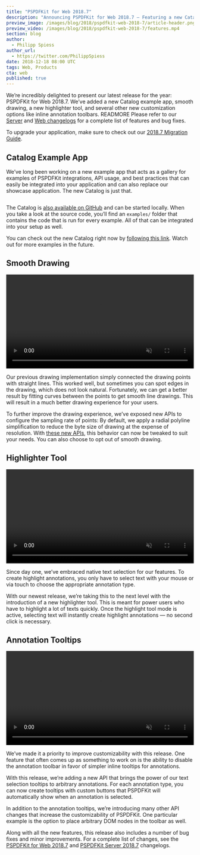 ```yaml
---
title: "PSPDFKit for Web 2018.7"
description: "Announcing PSPDFKit for Web 2018.7 — Featuring a new Catalog example app, smooth drawing, a new highlighter tool, and several new customization options."
preview_image: /images/blog/2018/pspdfkit-web-2018-7/article-header.png
preview_video: /images/blog/2018/pspdfkit-web-2018-7/features.mp4
section: blog
author:
  - Philipp Spiess
author_url:
  - https://twitter.com/PhilippSpiess
date: 2018-12-18 08:00 UTC
tags: Web, Products
cta: web
published: true
---
```


We’re incredibly delighted to present our latest release for the year: PSPDFKit for Web 2018.7. We’ve added a new Catalog example app, smooth drawing, a new highlighter tool, and several other new customization options like inline annotation toolbars. READMORE Please refer to our [Server][server changelog] and [Web changelogs][web changelog] for a complete list of features and bug fixes.

To upgrade your application, make sure to check out our [2018.7 Migration Guide][web migration guide].

## Catalog Example App

We’ve long been working on a new example app that acts as a gallery for examples of PSPDFKit integrations, API usage, and best practices that can easily be integrated into your application and can also replace our showcase application. The new Catalog is just that.

<a href="https://web-examples.pspdfkit.com">
<img alt="" role="presentation" src="/images/blog/2018/pspdfkit-web-2018-7/catalog.png">
</a>

The Catalog is [also available on GitHub][catalog on github] and can be started locally. When you take a look at the source code, you’ll find an `examples/` folder that contains the code that is run for every example. All of that can be integrated into your setup as well.

You can check out the new Catalog right now by [following this link](https://web-examples.pspdfkit.com). Watch out for more examples in the future.

## Smooth Drawing

<video src="/images/blog/2018/pspdfkit-web-2018-7/smoothd.mp4" width="100%" loop muted playsinline data-controller="video" data-video-autoplay="true"></video>

Our previous drawing implementation simply connected the drawing points with straight lines. This worked well, but sometimes you can spot edges in the drawing, which does not look natural. Fortunately, we can get a better result by fitting curves between the points to get smooth line drawings. This will result in a much better drawing experience for your users.

To further improve the drawing experience, we’ve exposed new APIs to configure the sampling rate of points: By default, we apply a radial polyline simplification to reduce the byte size of drawing at the expense of resolution. With [these new APIs](https://pspdfkit.com/api/web/PSPDFKit.html#.Options), this behavior can now be tweaked to suit your needs. You can also choose to opt out of smooth drawing.

## Highlighter Tool

<video src="/images/blog/2018/pspdfkit-web-2018-7/highlight.mp4" width="100%" loop muted playsinline data-controller="video" data-video-autoplay="true"></video>

Since day one, we’ve embraced native text selection for our features. To create highlight annotations, you only have to select text with your mouse or via touch to choose the appropriate annotation type.

With our newest release, we’re taking this to the next level with the introduction of a new highlighter tool. This is meant for power users who have to highlight a lot of texts quickly. Once the highlight tool mode is active, selecting text will instantly create highlight annotations — no second click is necessary.

## Annotation Tooltips

<video src="/images/blog/2018/pspdfkit-web-2018-7/tooltip.mp4" width="100%" loop muted playsinline data-controller="video" data-video-autoplay="true"></video>

We’ve made it a priority to improve customizability with this release. One feature that often comes up as something to work on is the ability to disable the annotation toolbar in favor of simpler inline tooltips for annotations.

With this release, we’re adding a new API that brings the power of our text selection tooltips to arbitrary annotations. For each annotation type, you can now create tooltips with custom buttons that PSPDFKit will automatically show when an annotation is selected.

In addition to the annotation tooltips, we’re introducing many other API changes that increase the customizability of PSPDFKit. One particular example is the option to place arbitrary DOM nodes in the toolbar as well.

Along with all the new features, this release also includes a number of bug fixes and minor improvements. For a complete list of changes, see the [PSPDFKit for Web 2018.7][web changelog] and [PSPDFKit Server 2018.7][server changelog] changelogs.

[server changelog]: /changelog/server/#2018.7
[web changelog]: /changelog/web/#2018.7
[web migration guide]: /guides/web/current/migration-guides/2018-7-migration-guide/
[catalog on github]: https://github.com/PSPDFKit/pspdfkit-web-examples-catalog
